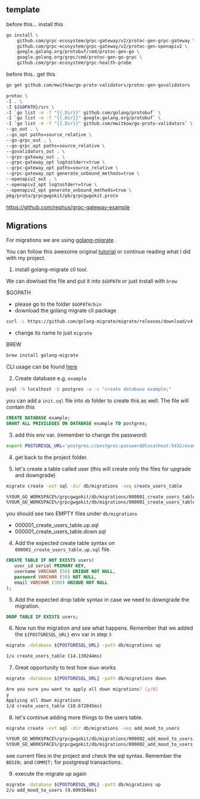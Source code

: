 
## template

before this... install this

```sh
go install \
    github.com/grpc-ecosystem/grpc-gateway/v2/protoc-gen-grpc-gateway \
    github.com/grpc-ecosystem/grpc-gateway/v2/protoc-gen-openapiv2 \
    google.golang.org/protobuf/cmd/protoc-gen-go \
    google.golang.org/grpc/cmd/protoc-gen-go-grpc \
    github.com/grpc-ecosystem/grpc-health-probe
```

before this.. get this
```sh
go get github.com/mwitkow/go-proto-validators/protoc-gen-govalidators
```

```sh
protoc \
-I . \
-I ${GOPATH}/src \
-I `go list -m -f "{{.Dir}}" github.com/golang/protobuf` \
-I `go list -m -f "{{.Dir}}" google.golang.org/protobuf` \
-I `go list -m -f "{{.Dir}}" github.com/mwitkow/go-proto-validators` \
--go_out . \
--go_opt paths=source_relative \
--go-grpc_out . \
--go-grpc_opt paths=source_relative \
--govalidators_out . \
--grpc-gateway_out . \
--grpc-gateway_opt logtostderr=true \
--grpc-gateway_opt paths=source_relative \
--grpc-gateway_opt generate_unbound_methods=true \
--openapiv2_out . \
--openapiv2_opt logtostderr=true \
--openapiv2_opt generate_unbound_methods=true \
pkg/proto/grpcgwgokit/pb/grpcgwgokit.proto
```

https://github.com/rephus/grpc-gateway-example


## Migrations

For migrations we are using [golang-migrate](https://github.com/golang-migrate/migrate) .

You can follow this awesome original [tutorial](https://github.com/golang-migrate/migrate/blob/master/database/postgres/TUTORIAL.md) or continue reading what I did with my project.


1. install golang-migrate cli tool.

We can dowload the file and put it into `$GOPATH` or just install with `brew`

$GOPATH

* please go to the folder `$GOPATH/bin`
* download the golang migrate cli package
```bash
curl -L https://github.com/golang-migrate/migrate/releases/download/v4.13.0/migrate.darwin-amd64.tar.gz | tar xvz
```
* change its name to just `migrate`

BREW

```bash
brew install golang-migrate
```

CLI usage can be found [here](https://github.com/golang-migrate/migrate/tree/master/cmd/migrate)

2. Create database e.g. `example`

```bash
psql -h localhost -U postgres -w -c "create database example;"
```

you can add a `init.sql` file into `db` folder to create this as well. The file will contain this

```sql
CREATE DATABASE example;
GRANT ALL PRIVILEGES ON DATABASE example TO postgres;
```

3. add this env var. (remember to change the password)

```bash
export POSTGRESQL_URL='postgres://postgres:password@localhost:5432/example?sslmode=disable'
```

4. get back to the project folder.

5. let's create a table called user (this will create only the files for upgrade and downgrade)

```sh
migrate create -ext sql -dir db/migrations -seq create_users_table

%YOUR_GO_WORKSPACE%/grpcgwgokit/db/migrations/000001_create_users_table.up.sql
%YOUR_GO_WORKSPACE%/grpcgwgokit/db/migrations/000001_create_users_table.down.sql
```

you should see two EMPTY files under `db/migrations`

* 000001_create_users_table.up.sql
* 000001_create_users_table.down.sql

4. Add the expected create table syntax on `000001_create_users_table.up.sql` file.

```sql
CREATE TABLE IF NOT EXISTS users(
   user_id serial PRIMARY KEY,
   username VARCHAR (50) UNIQUE NOT NULL,
   password VARCHAR (50) NOT NULL,
   email VARCHAR (300) UNIQUE NOT NULL
);
```

5. Add the expected drop table syntax in case we need to downgrade the migration.

```sql
DROP TABLE IF EXISTS users;
```

6. Now run the migration and see what happens. Remember that we added the `${POSTGRESQL_URL}` env var in step `3` 

```bash
migrate -database ${POSTGRESQL_URL} -path db/migrations up

1/u create_users_table (14.130244ms)
```

7. Great opportunity to test how `down` works

```bash
migrate -database ${POSTGRESQL_URL} -path db/migrations down

Are you sure you want to apply all down migrations? [y/N]
y
Applying all down migrations
1/d create_users_table (10.672845ms)
```

8. let's continue adding more things to the users table.

```bash
migrate create -ext sql -dir db/migrations -seq add_mood_to_users

%YOUR_GO_WORKSPACE%/grpcgwgokit/db/migrations/000002_add_mood_to_users.up.sql
%YOUR_GO_WORKSPACE%/grpcgwgokit/db/migrations/000002_add_mood_to_users.down.sql
```

see current files in the project and check the sql syntax. Remember the `BEGIN;` and `COMMIT;` for postgresql transactions.

9. execute the migrate up again

```bash
migrate -database ${POSTGRESQL_URL} -path db/migrations up
2/u add_mood_to_users (9.609364ms)
```


